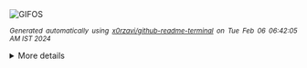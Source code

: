 <div align="justify">
<picture>
    <source media="(prefers-color-scheme: dark)" srcset="https://i.ibb.co/862j8Q3/output-gif.gif">
    <source media="(prefers-color-scheme: light)" srcset="https://i.ibb.co/862j8Q3/output-gif.gif">
    <img alt="GIFOS" src="https://i.ibb.co/862j8Q3/output-gif.gif">
</picture>

<sub><i>Generated automatically using [x0rzavi/github-readme-terminal](https://github.com/x0rzavi/github-readme-terminal) on Tue Feb 06 06:42:05 AM IST 2024</i></sub>

<details>
<summary>More details</summary>

</details>
</div>

<!-- Image deletion URL: https://ibb.co/72VGy0c/9119527d6bd3f803ed3f7bfe4e123dfa -->